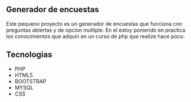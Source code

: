 ## Generador de encuestas

Este pequeno proyecto es un generador de encuestas que funciona con preguntas abiertas y de opcion multiple. En el estoy poniendo en practica los conocimientos que adquiri en un curso de php que realize hace poco.


## Tecnologias

* PHP 
* HTML5
* BOOTSTRAP
* MYSQL
* CSS